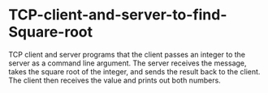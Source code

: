 # TCP-client-and-server-to-find-Square-root
TCP client and server programs that the client passes an integer to the server as a command line argument. The server receives the message, takes the square root of the integer, and sends the result back to the client. The client then receives the value and prints out both numbers.

